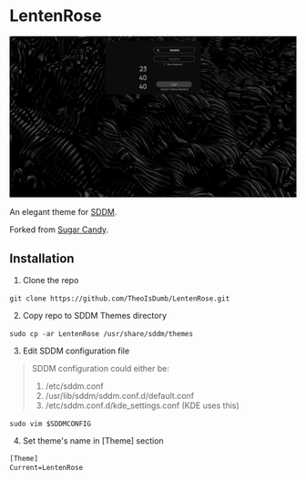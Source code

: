 # LentenRose

![screenshot](Previews/screenshot.png)

An elegant theme for [SDDM](https://github.com/sddm/sddm).

Forked from [Sugar Candy](https://framagit.org/MarianArlt/sddm-sugar-candy).

## Installation

1. Clone the repo

`git clone https://github.com/TheoIsDumb/LentenRose.git`

2. Copy repo to SDDM Themes directory

`sudo cp -ar LentenRose /usr/share/sddm/themes`

3. Edit SDDM configuration file

> SDDM configuration could either be:
> 1. /etc/sddm.conf
> 2. /usr/lib/sddm/sddm.conf.d/default.conf 
> 3. /etc/sddm.conf.d/kde_settings.conf (KDE uses this)

`sudo vim $SDDMCONFIG`

4. Set theme's name in [Theme] section

```
[Theme]
Current=LentenRose
```